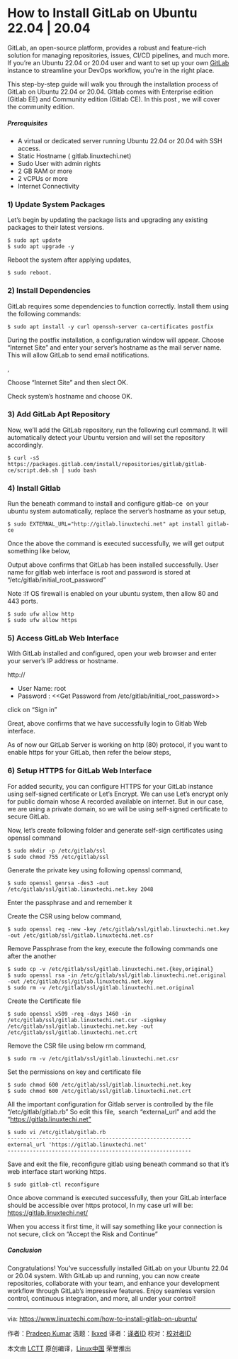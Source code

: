 [#]: subject: "How to Install GitLab on Ubuntu 22.04 | 20.04"
[#]: via: "https://www.linuxtechi.com/how-to-install-gitlab-on-ubuntu/"
[#]: author: "Pradeep Kumar https://www.linuxtechi.com/author/pradeep/"
[#]: collector: "lkxed"
[#]: translator: "geekpi"
[#]: reviewer: " "
[#]: publisher: " "
[#]: url: " "

How to Install GitLab on Ubuntu 22.04 | 20.04
======

GitLab, an open-source platform, provides a robust and feature-rich solution for managing repositories, issues, CI/CD pipelines, and much more. If you’re an Ubuntu 22.04 or 20.04 user and want to set up your own [GitLab][1] instance to streamline your DevOps workflow, you’re in the right place.

This step-by-step guide will walk you through the installation process of GitLab on Ubuntu 22.04 or 20.04. GItlab comes with Enterprise edition (Gitlab EE) and Community edition (Gitlab CE). In this post , we will cover the community edition.

##### Prerequisites

- A virtual or dedicated server running Ubuntu 22.04 or 20.04 with SSH access.
- Static Hostname ( gitlab.linuxtechi.net)
- Sudo User with admin rights
- 2 GB RAM or more
- 2 vCPUs or more
- Internet Connectivity

### 1) Update System Packages

Let’s begin by updating the package lists and upgrading any existing packages to their latest versions.

```
$ sudo apt update
$ sudo apt upgrade -y
```

Reboot the system after applying updates,

```
$ sudo reboot.
```

### 2) Install Dependencies

GitLab requires some dependencies to function correctly. Install them using the following commands:

```
$ sudo apt install -y curl openssh-server ca-certificates postfix
```

During the postfix installation, a configuration window will appear. Choose “Internet Site” and enter your server’s hostname as the mail server name. This will allow GitLab to send email notifications.

[,][2]

Choose “Internet Site” and then slect OK.

Check system’s hostname and choose OK.

### 3) Add GitLab Apt Repository

Now, we’ll add the GitLab repository, run the following curl command. It will automatically detect your Ubuntu version and will set the repository accordingly.

```
$ curl -sS https://packages.gitlab.com/install/repositories/gitlab/gitlab-ce/script.deb.sh | sudo bash
```

### 4) Install Gitlab

Run the beneath command to install and configure gitlab-ce  on your ubuntu system automatically, replace the server’s hostname as your setup,

```
$ sudo EXTERNAL_URL="http://gitlab.linuxtechi.net" apt install gitlab-ce
```

Once the above the command is executed successfully, we will get output something like below,

Output above confirms that GitLab has been installed successfully. User name for gitlab web interface is root and password is stored at “/etc/gitlab/initial_root_password”

Note :If OS firewall is enabled on your ubuntu system, then allow 80 and 443 ports.

```
$ sudo ufw allow http
$ sudo ufw allow https
```

### 5) Access GitLab Web Interface

With GitLab installed and configured, open your web browser and enter your server’s IP address or hostname.

http://<Server-IP-Address-or-Hostname>

- User Name: root
- Password : <<Get Password from /etc/gitlab/initial_root_password>>

click on “Sign in”

Great, above confirms that we have successfully login to Gitlab Web interface.

As of now our GitLab Server is working on http (80) protocol, if you want to enable https for your GitLab, then refer the below steps,

### 6) Setup HTTPS for GitLab Web Interface

For added security, you can configure HTTPS for your GitLab instance using self-signed certificate or Let’s Encrypt. We can use Let’s encrypt only for public domain whose A recorded available on internet. But in our case, we are using a private domain, so we will be using self-signed certificate to secure GitLab.

Now, let’s create following folder and generate self-sign certificates using openssl command

```
$ sudo mkdir -p /etc/gitlab/ssl
$ sudo chmod 755 /etc/gitlab/ssl
```

Generate the private key using following openssl command,

```
$ sudo openssl genrsa -des3 -out /etc/gitlab/ssl/gitlab.linuxtechi.net.key 2048
```

Enter the passphrase and and remember it

Create the CSR using below command,

```
$ sudo openssl req -new -key /etc/gitlab/ssl/gitlab.linuxtechi.net.key -out /etc/gitlab/ssl/gitlab.linuxtechi.net.csr
```

Remove Passphrase from the key, execute the following commands one after the another

```
$ sudo cp -v /etc/gitlab/ssl/gitlab.linuxtechi.net.{key,original}
$ sudo openssl rsa -in /etc/gitlab/ssl/gitlab.linuxtechi.net.original -out /etc/gitlab/ssl/gitlab.linuxtechi.net.key
$ sudo rm -v /etc/gitlab/ssl/gitlab.linuxtechi.net.original
```

Create the Certificate file

```
$ sudo openssl x509 -req -days 1460 -in /etc/gitlab/ssl/gitlab.linuxtechi.net.csr -signkey /etc/gitlab/ssl/gitlab.linuxtechi.net.key -out /etc/gitlab/ssl/gitlab.linuxtechi.net.crt
```

Remove the CSR file using below rm command,

```
$ sudo rm -v /etc/gitlab/ssl/gitlab.linuxtechi.net.csr
```

Set the permissions on key and certificate file

```
$ sudo chmod 600 /etc/gitlab/ssl/gitlab.linuxtechi.net.key
$ sudo chmod 600 /etc/gitlab/ssl/gitlab.linuxtechi.net.crt
```

All the important configuration for Gitlab server is controlled by the file “/etc/gitlab/gitlab.rb” So edit this file,  search “external_url” and add the “https://gitlab.linuxtechi.net”

```
$ sudo vi /etc/gitlab/gitlab.rb
----------------------------------------------------------
external_url 'https://gitlab.linuxtechi.net'
----------------------------------------------------------
```

Save and exit the file, reconfigure gitlab using beneath command so that it’s web interface start working https.

```
$ sudo gitlab-ctl reconfigure
```

Once above command is executed successfully, then your GitLab interface should be accessible over https protocol, In my case url will be: https://gitlab.linuxtechi.net/

When you access it first time, it will say something like your connection is not secure, click on “Accept the Risk and Continue”

##### Conclusion

Congratulations! You’ve successfully installed GitLab on your Ubuntu 22.04 or 20.04 system. With GitLab up and running, you can now create repositories, collaborate with your team, and enhance your development workflow through GitLab’s impressive features. Enjoy seamless version control, continuous integration, and more, all under your control!

--------------------------------------------------------------------------------

via: https://www.linuxtechi.com/how-to-install-gitlab-on-ubuntu/

作者：[Pradeep Kumar][a]
选题：[lkxed][b]
译者：[译者ID](https://github.com/译者ID)
校对：[校对者ID](https://github.com/校对者ID)

本文由 [LCTT](https://github.com/LCTT/TranslateProject) 原创编译，[Linux中国](https://linux.cn/) 荣誉推出

[a]: https://www.linuxtechi.com/author/pradeep/
[b]: https://github.com/lkxed/
[1]: https://about.gitlab.com/
[2]: https://www.linuxtechi.com/wp-content/uploads/2018/06/Choose-Internet-Site-Postfix-Gitlab-Installation-Ubuntu.png
